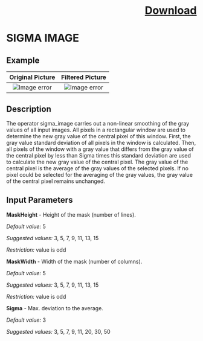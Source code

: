 # <p align="right"><a class="github-button" aria-label="Download ntkme/github-buttons on GitHub" href="https://github.com/Balluff-BVS/TestScripts/raw/master/Filters/Smoothing/SigmaImage/sigma_image.zip" data-icon="octicon-cloud-download">Download</a></p>


SIGMA IMAGE
==========

## Example

Original Picture             | Filtered Picture
:-------------------------:|:-------------------------:
![Image error](https://github.com/Balluff-BVS/TestScripts/blob/master/Filters/Smoothing/SigmaImage/original.png?raw=true)  |  ![Image error](https://github.com/Balluff-BVS/TestScripts/blob/master/Filters/Smoothing/SigmaImage/sigma_image.png?raw=true)

Description
----------

The operator sigma_image carries out a non-linear smoothing of the gray values of all input images. All pixels in a rectangular window are used to determine the new gray value of the central pixel of this window. First, the gray value standard deviation of all pixels in the window is calculated. Then, all pixels of the window with a gray value that differs from the gray value of the central pixel by less than Sigma times this standard deviation are used to calculate the new gray value of the central pixel. The gray value of the central pixel is the average of the gray values of the selected pixels. If no pixel could be selected for the averaging of the gray values, the gray value of the central pixel remains unchanged.

Input Parameters
----------

**MaskHeight** - Height of the mask (number of lines).

*Default value:* 5

*Suggested values:* 3, 5, 7, 9, 11, 13, 15

*Restriction:* value is odd

**MaskWidth** - Width of the mask (number of columns).

*Default value:* 5

*Suggested values:* 3, 5, 7, 9, 11, 13, 15

*Restriction:* value is odd

**Sigma** - Max. deviation to the average.

*Default value:* 3

*Suggested values:* 3, 5, 7, 9, 11, 20, 30, 50


